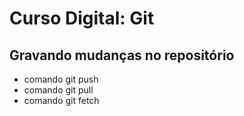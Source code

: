 # Curso Digital: Git

## Gravando mudanças no repositório
* comando git push
* comando git pull
* comando git fetch
